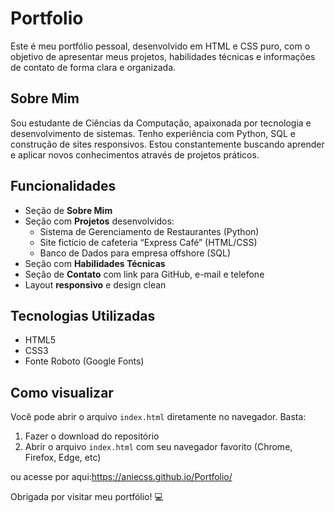# Portfolio

Este é meu portfólio pessoal, desenvolvido em HTML e CSS puro, com o objetivo de apresentar meus projetos, habilidades técnicas e informações de contato de forma clara e organizada.

## Sobre Mim

Sou estudante de Ciências da Computação, apaixonada por tecnologia e desenvolvimento de sistemas. Tenho experiência com Python, SQL e construção de sites responsivos. Estou constantemente buscando aprender e aplicar novos conhecimentos através de projetos práticos.

## Funcionalidades
- Seção de **Sobre Mim**
- Seção com **Projetos** desenvolvidos:
  - Sistema de Gerenciamento de Restaurantes (Python)
  - Site fictício de cafeteria “Express Café” (HTML/CSS)
  - Banco de Dados para empresa offshore (SQL)
- Seção com **Habilidades Técnicas**
- Seção de **Contato** com link para GitHub, e-mail e telefone
- Layout **responsivo** e design clean

## Tecnologias Utilizadas
- HTML5
- CSS3
- Fonte Roboto (Google Fonts)

## Como visualizar
Você pode abrir o arquivo `index.html` diretamente no navegador. Basta:

1. Fazer o download do repositório
2. Abrir o arquivo `index.html` com seu navegador favorito (Chrome, Firefox, Edge, etc)

ou acesse por aqui:https://aniecss.github.io/Portfolio/

Obrigada por visitar meu portfólio! 💻
